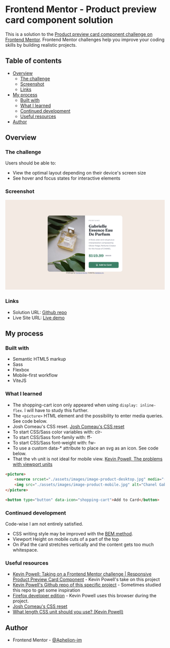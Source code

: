 # Frontend Mentor - Product preview card component solution

This is a solution to the [Product preview card component challenge on Frontend Mentor](https://www.frontendmentor.io/challenges/product-preview-card-component-GO7UmttRfa). Frontend Mentor challenges help you improve your coding skills by building realistic projects. 

## Table of contents

- [Overview](#overview)
  - [The challenge](#the-challenge)
  - [Screenshot](#screenshot)
  - [Links](#links)
- [My process](#my-process)
  - [Built with](#built-with)
  - [What I learned](#what-i-learned)
  - [Continued development](#continued-development)
  - [Useful resources](#useful-resources)
- [Author](#author)


## Overview

### The challenge

Users should be able to:

- View the optimal layout depending on their device's screen size
- See hover and focus states for interactive elements

### Screenshot

![Screenshot of the app](./assets/screenshots/screenshot.jpg)

### Links

- Solution URL: [Github repo](https://github.com/Aphelion-im/Product-preview-card-component)
- Live Site URL: [Live demo](https://aphelion-product-preview-card.netlify.app)

## My process

### Built with

- Semantic HTML5 markup
- Sass
- Flexbox
- Mobile-first workflow
- ViteJS

### What I learned
- The shopping-cart icon only appeared when using `display: inline-flex`. I will have to study this further.
- The `<picture>` HTML element and the possibility to enter media queries. See code below.
- Josh Comeau's CSS reset. [Josh Comeau's CSS reset](https://www.joshwcomeau.com/css/custom-css-reset/)
- To start CSS/Sass color variables with: clr- 
- To start CSS/Sass font-family with: ff-
- To start CSS/Sass font-weight with: fw-
- To use a custom data-* attribute to place an svg as an icon. See code below.
- That the vh unit is not ideal for mobile view. [Kevin Powell, The problems with viewport units](https://www.youtube.com/watch?v=veEqYQlfNx8)

```html
<picture>
    <source srcset="./assets/images/image-product-desktop.jpg" media="(min-width: 600px)">
    <img src="./assets/images/image-product-mobile.jpg" alt="Chanel Gabrielle">
</picture>
```

```html
<button type="button" data-icon="shopping-cart">Add to Card</button>
```

### Continued development
Code-wise I am not entirely satisfied.

- CSS writing style may be improved with the [BEM method](https://getbem.com/introduction/). 
- Viewport Height on mobile cuts of a part of the top
- On iPad the card stretches vertically and the content gets too much whitespace.

### Useful resources

- [Kevin Powell: Taking on a Frontend Mentor challenge | Responsive Product Preview Card Component](https://www.youtube.com/watch?v=B2WL6KkqhLQ) - Kevin Powell's take on this project
- [Kevin Powell's Github repo of this specific project](https://github.com/kevin-powell/product-preview-card-component-main) - Sometimes studied this repo to get some inspiration
- [Firefox developer edition](https://www.mozilla.org/nl/firefox/developer/) - Kevin Powell uses this browser during the project. 
- [Josh Comeau's CSS reset](https://www.joshwcomeau.com/css/custom-css-reset/)
- [What length CSS unit should you use? (Kevin Powell)](https://whatunit.com/)
 
## Author

- Frontend Mentor - [@Aphelion-im](https://www.frontendmentor.io/profile/Aphelion-im)



